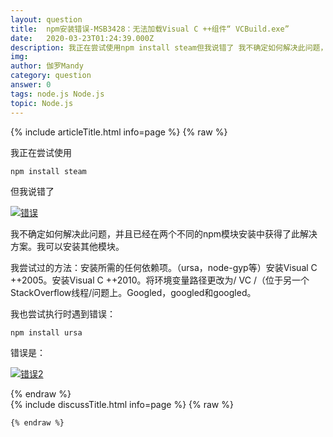 ```yaml
---
layout: question
title:  npm安装错误-MSB3428：无法加载Visual C ++组件“ VCBuild.exe”
date:   2020-03-23T01:24:39.000Z
description: 我正在尝试使用npm install steam但我说错了 我不确定如何解决此问题，并且已经在两个不同的npm模块安装中获得了此解决方案...
img: 
author: 伽罗Mandy
category: question
answer: 0
tags: node.js Node.js
topic: Node.js
---
```

<div class="article-root">
  <div class="article">
    {% include articleTitle.html info=page %}
    {% raw %}
    <div class="article-content"><p><font style="vertical-align: inherit;"><font style="vertical-align: inherit;">我正在尝试使用</font></font></p>

<pre><code>npm install steam
</code></pre>

<p><font style="vertical-align: inherit;"><font style="vertical-align: inherit;">但我说错了 </font></font></p>

<p><a href="https://www.samyoc.com//uploads/users/24357/images/thumbnails/1584926551682.png" data-src="https://www.samyoc.com//uploads/users/24357/images/1584926551682.png" rel="noreferrer"><img src="https://i.stack.imgur.com/82p3A.png" alt="错误"></a></p>

<p><font style="vertical-align: inherit;"><font style="vertical-align: inherit;">我不确定如何解决此问题，并且已经在两个不同的npm模块安装中获得了此解决方案。</font><font style="vertical-align: inherit;">我可以安装其他模块。</font></font></p>

<p><font style="vertical-align: inherit;"><font style="vertical-align: inherit;">我尝试过的方法：安装所需的任何依赖项。</font><font style="vertical-align: inherit;">（ursa，node-gyp等）安装Visual C ++2005。安装Visual C ++2010。将环境变量路径更改为/ VC /（位于另一个StackOverflow线程/问题上。Googled，googled和googled。</font></font></p>

<p><font style="vertical-align: inherit;"><font style="vertical-align: inherit;">我也尝试执行时遇到错误：</font></font></p>

<pre><code>npm install ursa
</code></pre>

<p><font style="vertical-align: inherit;"><font style="vertical-align: inherit;">错误是：</font></font></p>

<p><a href="https://www.samyoc.com//uploads/users/24357/images/thumbnails/1584926551689.png" data-src="https://www.samyoc.com//uploads/users/24357/images/1584926551689.png" rel="noreferrer"><img src="https://i.stack.imgur.com/doHqt.png" alt="错误2"></a></p></div>
    {% endraw %}
  </div>

  <div class="discuss-wrapper">
    {% include discussTitle.html info=page %}
    {% raw %}
    
    {% endraw %}
  </div>
<div>
